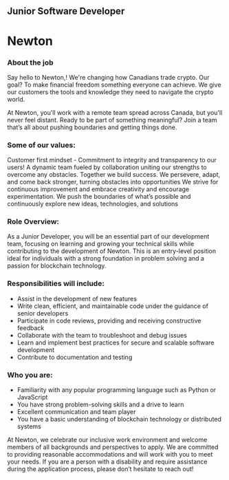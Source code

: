 ## Junior Software Developer

# Newton

### About the job
Say hello to Newton,! We're changing how Canadians trade crypto. Our goal? To make financial freedom something everyone can achieve. We give our customers the tools and knowledge they need to navigate the crypto world.

At Newton, you'll work with a remote team spread across Canada, but you'll never feel distant. Ready to be part of something meaningful? Join a team that’s all about pushing boundaries and getting things done.

### Some of our values:

Customer first mindset - Commitment to integrity and transparency to our users!
A dynamic team fueled by collaboration uniting our strengths to overcome any obstacles. Together we build success. We persevere, adapt, and come back stronger, turning obstacles into opportunities
We strive for continuous improvement and embrace creativity and encourage experimentation. We push the boundaries of what’s possible and continuously explore new ideas, technologies, and solutions

### Role Overview:

As a Junior Developer, you will be an essential part of our development team, focusing on learning and growing your technical skills while contributing to the development of Newton. This is an entry-level position ideal for individuals with a strong foundation in problem solving and a passion for blockchain technology.

### Responsibilities will include:

- Assist in the development of new features
- Write clean, efficient, and maintainable code under the guidance of senior developers
- Participate in code reviews, providing and receiving constructive feedback
- Collaborate with the team to troubleshoot and debug issues
- Learn and implement best practices for secure and scalable software development
- Contribute to documentation and testing


### Who you are:

- Familiarity with any popular programming language such as Python or JavaScript
- You have strong problem-solving skills and a drive to learn
- Excellent communication and team player
- You have a basic understanding of blockchain technology or distributed systems


At Newton, we celebrate our inclusive work environment and welcome members of all backgrounds and perspectives to apply. We are committed to providing reasonable accommodations and will work with you to meet your needs. If you are a person with a disability and require assistance during the application process, please don’t hesitate to reach out!
